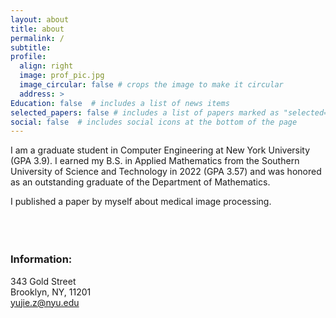 ```yaml
---
layout: about
title: about
permalink: /
subtitle: 
profile:
  align: right
  image: prof_pic.jpg
  image_circular: false # crops the image to make it circular
  address: >
Education: false  # includes a list of news items
selected_papers: false # includes a list of papers marked as "selected={true}"
social: false  # includes social icons at the bottom of the page
---
```

I am a graduate student in Computer Engineering at New York University (GPA 3.9).
I earned my B.S. in Applied Mathematics from the Southern University of Science and Technology in 2022 (GPA 3.57) and was honored as an outstanding graduate of the Department of Mathematics.

I published a paper by myself about medical image processing. 
<br/>
<br/>
<br/>
<br/>
### Information:
  343 Gold Street
  <br/>
  Brooklyn, NY, 11201
  <br/>
  yujie.z@nyu.edu
  <br/>

